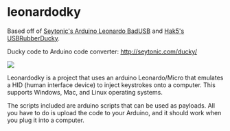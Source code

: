 # leonardodky

Based off of <a href=http://seytonic.com/2016/11/04/3-usb-rubber-ducky/>Seytonic's Arduino Leonardo BadUSB</a> and <a href=https://github.com/hak5darren/USB-Rubber-Ducky/wiki>Hak5's USBRubberDucky</a>.

Ducky code to Arduino code converter: http://seytonic.com/ducky/

<img src=https://drotek.com/shop/752-thickbox_default/leonardo-pro-micro-atmega32u4-arduino.jpg>

Leonardodky is a project that uses an arduino Leonardo/Micro that emulates a HID (human interface device) to inject keystrokes onto a computer. This supports Windows, Mac, and Linux operating systems. 

The scripts included are arduino scripts that can be used as payloads. All you have to do is upload the code to your Arduino, and it should work when you plug it into a computer.
